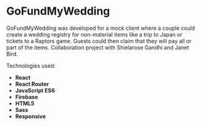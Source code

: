<h1>GoFundMyWedding</h1>

GoFundMyWedding was developed for a mock client where a couple could create a wedding registry for non-material items like a trip to Japan or tickets to a Raptors game. Guests could then claim that they will pay all or part of the items. Collaboration project with Shielarose Gandhi and Janet Bird.

Technologies used:

<ul>
<li>
<strong>React</strong>
</li>
<li>
<strong>React Router</strong>
</li>
<li>
<strong>JavaScript ES6</strong>
</li>
<li>
<strong>Firebase</strong>
</li>
<li>
<strong>HTML5</strong>
</li>
<li>
<strong>Sass</strong>
</li>
<li>
<strong>Responsive</strong>
</li>
</ul>






